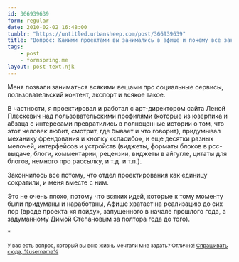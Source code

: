 ```yaml
---
id: 366939639
form: regular
date: 2010-02-02 16:48:00
tumblr: "https://untitled.urbansheep.com/post/366939639"
title: "Вопрос: Какими проектами вы занимались в афише и почему все закончилось?"
tags:
    - post
    - formspring.me
layout: post-text.njk
---
```


<p>Меня позвали заниматься всякими вещами про социальные сервисы, пользовательский контент, экспорт и всякое такое.</p>

<p>В частности, я проектировал и работал с арт-директором сайта Леной Плескевич над пользовательскими профилями (которые из юзерпика и абзаца с интересами превратились в полноценные истории о том, что этот человек любит, смотрит, где бывает и что говорит), придумывал механику френдования и кнопку «спасибо», и еще десятки разных мелочей, интерфейсов и устройств (виджеты, форматы блоков в рсс-выдаче, блоги, комментарии, рецензии, виджеты в айгугле, цитаты для блогов, немного про рассылку, и т.д. и т.п.).</p>

<p>Закончилось все потому, что отдел проектирования как единицу сократили, и меня вместе с ним.</p>

<p>Это не очень плохо, потому что всяких идей, которые к тому моменту были придуманы и наработаны, Афише хватает на реализацию до сих пор (вроде проекта «я пойду», запущенного в начале прошлого года, а задуманному Димой Степановым за полтора года до того).</p>

<p>*</p>

<p><small>У вас есть вопрос, который вы всю жизнь мечтали мне задать? Отлично! <a href="http://formspring.me/urbansheep">Спрашивать сюда, %username%</a></small></p>

